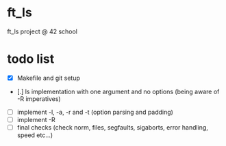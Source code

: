 # ft_ls
ft_ls project @ 42 school

# todo list
- [x] Makefile and git setup
- [.] ls implementation with one argument and no options (being aware of -R imperatives)
- [ ] implement -l, -a, -r and -t (option parsing and padding)
- [ ] implement -R
- [ ] final checks (check norm, files, segfaults, sigaborts, error handling, speed etc...)
